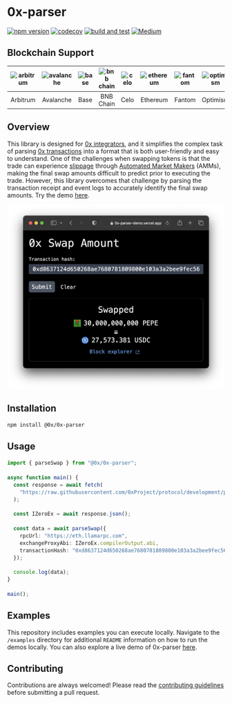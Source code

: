 # 0x-parser

[![npm version](https://img.shields.io/npm/v/@0x/0x-parser.svg?style=flat-square&logo=npm)](https://www.npmjs.com/package/@0x/0x-parser)
[![codecov](https://codecov.io/gh/0xproject/0x-parser/branch/main/graph/badge.svg?token=OnNsoc2OrF)](https://codecov.io/gh/0xproject/0x-parser)
[![build and test](https://github.com/0xproject/0x-parser/actions/workflows/test.yml/badge.svg)](https://github.com/0xproject/0x-parser/actions/workflows/test.yml)
[![Medium](https://img.shields.io/badge/Medium-12100E?style=for-the-badge&logo=medium&logoColor=white&style=flat-square)](https://medium.com/@henballs/0x-parser-parsing-dex-transactions-9f9a6579d489)

## Blockchain Support

| <img alt="arbitrum" src="https://raw.githubusercontent.com/rainbow-me/assets/master/blockchains/arbitrum/info/logo.png" width="23"/> | <img alt="avalanche" src="https://raw.githubusercontent.com/rainbow-me/assets/master/blockchains/avalanchec/info/logo.png" width="20"/> | <img alt="base" src="https://raw.githubusercontent.com/rainbow-me/assets/master/blockchains/base/info/logo.png" width="20"/> | <img alt="bnb chain" src="https://raw.githubusercontent.com/rainbow-me/assets/master/blockchains/binance/info/logo.png" width="21"/> | <img alt="celo" src="https://raw.githubusercontent.com/rainbow-me/assets/master/blockchains/celo/info/logo.png" width="20"/> | <img alt="ethereum" src="https://raw.githubusercontent.com/rainbow-me/assets/master/blockchains/ethereum/info/logo.png" width="21"/> | <img alt="fantom" src="https://raw.githubusercontent.com/rainbow-me/assets/master/blockchains/fantom/info/logo.png" width="22"/> | <img alt="optimism" src="https://raw.githubusercontent.com/rainbow-me/assets/master/blockchains/optimism/info/logo.png" width="22"/> | <img alt="polygon" src="https://raw.githubusercontent.com/rainbow-me/assets/master/blockchains/polygon/info/logo.png" width="22"/> |
| :----------------------------------------------------------------------------------------------------------------------------------: | :-------------------------------------------------------------------------------------------------------------------------------------: | :--------------------------------------------------------------------------------------------------------------------------: | :----------------------------------------------------------------------------------------------------------------------------------: | :--------------------------------------------------------------------------------------------------------------------------: | :----------------------------------------------------------------------------------------------------------------------------------: | :------------------------------------------------------------------------------------------------------------------------------: | :----------------------------------------------------------------------------------------------------------------------------------: | :--------------------------------------------------------------------------------------------------------------------------------: |
|                                                               Arbitrum                                                               |                                                                Avalanche                                                                |                                                             Base                                                             |                                                              BNB Chain                                                               |                                                             Celo                                                             |                                                               Ethereum                                                               |                                                              Fantom                                                              |                                                               Optimism                                                               |                                                              Polygon                                                               |

## Overview

This library is designed for [0x integrators](https://0x.org/docs/introduction/introduction-to-0x), and it simplifies the complex task of parsing [0x transactions](https://etherscan.io/address/0xdef1c0ded9bec7f1a1670819833240f027b25eff) into a format that is both user-friendly and easy to understand. One of the challenges when swapping tokens is that the trade can experience [slippage](https://0x.org/post/what-is-slippage) through [Automated Market Makers](<[AMMs](https://0x.org/post/what-is-an-automated-market-maker-amm)>) (AMMs), making the final swap amounts difficult to predict prior to executing the trade. However, this library overcomes that challenge by parsing the transaction receipt and event logs to accurately identify the final swap amounts. Try the demo [here](https://0x-parser-demo.vercel.app).

<p align="center">
  <img src="https://raw.githubusercontent.com/hzhu/yo/main/react-demo.png" alt="Screenshot of demo app using 0x-parser" width="650"/>
</p>

## Installation

```
npm install @0x/0x-parser
```

## Usage

```typescript
import { parseSwap } from "@0x/0x-parser";

async function main() {
  const response = await fetch(
    "https://raw.githubusercontent.com/0xProject/protocol/development/packages/contract-artifacts/artifacts/IZeroEx.json"
  );

  const IZeroEx = await response.json();

  const data = await parseSwap({
    rpcUrl: "https://eth.llamarpc.com",
    exchangeProxyAbi: IZeroEx.compilerOutput.abi,
    transactionHash: "0xd8637124d650268ae7680781809800e103a3a2bee9fec56083028fea6d98140b",
  });

  console.log(data);
}

main();
```

## Examples

This repository includes examples you can execute locally. Navigate to the `/examples` directory for additional `README` information on how to run the demos locally. You can also explore a live demo of 0x-parser [here](https://0x-parser-demo.vercel.app/).

## Contributing

Contributions are always welcomed! Please read the [contributing guidelines](./.github/.CONTRIBUTING.md) before submitting a pull request.
